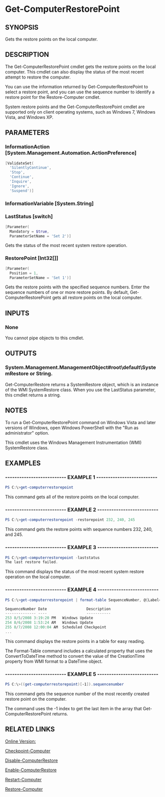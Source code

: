 ﻿# Get-ComputerRestorePoint

## SYNOPSIS
Gets the restore points on the local computer.

## DESCRIPTION
The Get-ComputerRestorePoint cmdlet gets the restore points on the local computer.
This cmdlet can also display the status of the most recent attempt to restore the computer.

You can use the information returned by Get-ComputerRestorePoint to select a restore point, and you can use the sequence number to identify a restore point for the Restore-Computer cmdlet.

System restore points and the Get-ComputerRestorePoint cmdlet are supported only on client operating systems, such as Windows 7, Windows Vista, and Windows XP.

## PARAMETERS

### InformationAction [System.Management.Automation.ActionPreference]

```powershell
[ValidateSet(
  'SilentlyContinue',
  'Stop',
  'Continue',
  'Inquire',
  'Ignore',
  'Suspend')]
```




### InformationVariable [System.String]




### LastStatus [switch]

```powershell
[Parameter(
  Mandatory = $true,
  ParameterSetName = 'Set 2')]
```

Gets the status of the most recent system restore operation.


### RestorePoint [Int32[]]

```powershell
[Parameter(
  Position = 1,
  ParameterSetName = 'Set 1')]
```

Gets the restore points with the specified sequence numbers.
Enter the sequence numbers of one or more restore points.
By default, Get-ComputerRestorePoint gets all restore points on the local computer.



## INPUTS
### None

You cannot pipe objects to this cmdlet.

## OUTPUTS
### System.Management.ManagementObject#root\default\SystemRestore or String. 

Get-ComputerRestore returns a SystemRestore object, which is an instance of the WMI SystemRestore class.
When you use the LastStatus parameter, this cmdlet returns a string.

## NOTES
To run a Get-ComputerRestorePoint command on Windows Vista and later versions of Windows, open Windows PowerShell with the "Run as administrator" option.

This cmdlet uses the Windows Management Instrumentation (WMI) SystemRestore class.


## EXAMPLES
### -------------------------- EXAMPLE 1 --------------------------

```powershell
PS C:\>get-computerrestorepoint

```
This command gets all of the restore points on the local computer.






### -------------------------- EXAMPLE 2 --------------------------

```powershell
PS C:\>get-computerrestorepoint -restorepoint 232, 240, 245

```
This command gets the restore points with sequence numbers 232, 240, and 245.






### -------------------------- EXAMPLE 3 --------------------------

```powershell
PS C:\>get-computerrestorepoint -laststatus
The last restore failed.

```
This command displays the status of the most recent system restore operation on the local computer.






### -------------------------- EXAMPLE 4 --------------------------

```powershell
PS C:\>get-computerrestorepoint | format-table SequenceNumber, @{Label="Date"; Expression={$_.ConvertToDateTime($_.CreationTime)}}, Description -auto

SequenceNumber Date                  Description
-------------- ----                  -----------
253 8/5/2008 3:19:20 PM   Windows Update
254 8/6/2008 1:53:24 AM   Windows Update
255 8/7/2008 12:00:04 AM  Scheduled Checkpoint
...

```
This command displays the restore points in a table for easy reading.

The Format-Table command includes a calculated property that uses the ConvertToDateTime method to convert the value of the CreationTime property from WMI format to a DateTime object.






### -------------------------- EXAMPLE 5 --------------------------

```powershell
PS C:\>((get-computerrestorepoint)[-1]).sequencenumber

```
This command gets the sequence number of the most recently created restore point on the computer.

The command uses the -1 index to get the last item in the array that Get-ComputerRestorePoint returns.







## RELATED LINKS

[Online Version:](http://go.microsoft.com/fwlink/p/?linkid=290489)

[Checkpoint-Computer]()

[Disable-ComputerRestore]()

[Enable-ComputerRestore]()

[Restart-Computer]()

[Restore-Computer]()

